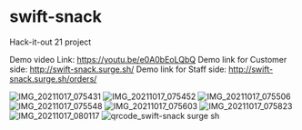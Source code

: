 # swift-snack
Hack-it-out 21 project

Demo video Link: https://youtu.be/e0A0bEoLQbQ
Demo link for Customer side: http://swift-snack.surge.sh/
Demo link for Staff side: http://swift-snack.surge.sh/orders/


![IMG_20211017_075431](https://user-images.githubusercontent.com/75360601/137613849-445d46c0-cec3-4447-9247-699b15e631ff.jpg)
![IMG_20211017_075452](https://user-images.githubusercontent.com/75360601/137613850-0bd238ec-cfb1-4165-9b14-757b32c5cda0.jpg)
![IMG_20211017_075506](https://user-images.githubusercontent.com/75360601/137613851-cc862de7-1009-48cd-ac72-85be9f52c604.jpg)
![IMG_20211017_075548](https://user-images.githubusercontent.com/75360601/137613852-6e6e2ea6-bd71-4d23-bc7e-d4a88496b46f.jpg)
![IMG_20211017_075603](https://user-images.githubusercontent.com/75360601/137613853-e2be1595-8dfa-4df6-89e2-a49ef983a848.jpg)
![IMG_20211017_075823](https://user-images.githubusercontent.com/75360601/137613855-597d2060-1f02-4c6c-9ec3-96ba885bee46.jpg)
![IMG_20211017_080117](https://user-images.githubusercontent.com/75360601/137613856-726f970c-390f-4f6f-9d92-46682795076a.jpg)
![qrcode_swift-snack surge sh](https://user-images.githubusercontent.com/75360601/137613857-8dee05e2-6cf2-4a3c-b4ee-35c81ee9589d.png)
